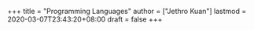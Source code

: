+++
title = "Programming Languages"
author = ["Jethro Kuan"]
lastmod = 2020-03-07T23:43:20+08:00
draft = false
+++
